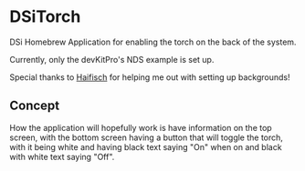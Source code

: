 # DSiTorch

DSi Homebrew Application for enabling the torch on the back of the system.

Currently, only the devKitPro's NDS example is set up.

Special thanks to [Haifisch](https://github.com/haifisch) for helping me out with setting up backgrounds!

## Concept

How the application will hopefully work is have information on the top screen, with the bottom screen having a button that will toggle the torch, with it being white and having black text saying "On" when on and black with white text saying "Off".
